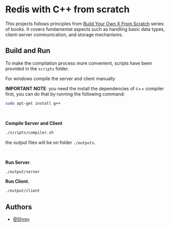 # Redis with C++ from scratch

 This projects follows principles from [Build Your Own X From Scratch](https://build-your-own.org/) series of books. It covers fundamental aspects such as handling basic data types, client-server communication, and storage mechanisms.

## Build and Run

To make the compilation process more convenient, scripts have been provided in the `scripts` folder.

For windows compile the server and client manually

**IMPORTANT NOTE**: you need the install the dependencies of c++ compiler first, you can do that by running the following command:
  ```bash
  sudo apt-get install g++
  ```

<br>

**Compile Server and Client**
```bash
./scripts/compiler.sh
```	
the output files will be on folder `./outputs`.

<br>

**Run Server.**
```bash
./output/server
```

**Run Client.**
```bash
./output/client
```

## Authors

- [@Shrey](https://www.github.com/shrey0303)